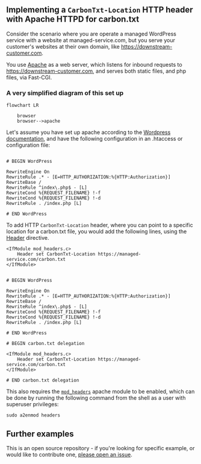 ## Implementing a `CarbonTxt-Location` HTTP header with Apache HTTPD for carbon.txt

Consider the scenario where you are operate a managed WordPress service with a website at managed-service.com, but you serve your customer's websites at their own domain, like https://downstream-customer.com.



You use [Apache](https://httpd.apache.org/) as a web server, which listens for inbound requests to https://downstream-customer.com, and serves both static files, and php files, via Fast-CGI.


### A very simplified diagram of this set up

```mermaid
flowchart LR

    browser
    browser-->apache

```

Let's assume you have set up apache according to the [Wordpress documentation](https://developer.wordpress.org/advanced-administration/server/web-server/httpd/), and have the following configuration in an .htaccess or configuration file:


```apacheconf

# BEGIN WordPress

RewriteEngine On
RewriteRule .* - [E=HTTP_AUTHORIZATION:%{HTTP:Authorization}]
RewriteBase /
RewriteRule ^index\.php$ - [L]
RewriteCond %{REQUEST_FILENAME} !-f
RewriteCond %{REQUEST_FILENAME} !-d
RewriteRule . /index.php [L]

# END WordPress

```

To add HTTP `CarbonTxt-Location` header, where you can point to a specific location for a carbon.txt file, you would add the following lines, using the [Header](https://httpd.apache.org/docs/current/mod/mod_headers.html) directive.


```apacheconf
<IfModule mod_headers.c>
    Header set CarbonTxt-Location https://managed-service.com/carbon.txt
</IfModule>
```


```apacheconf

# BEGIN WordPress

RewriteEngine On
RewriteRule .* - [E=HTTP_AUTHORIZATION:%{HTTP:Authorization}]
RewriteBase /
RewriteRule ^index\.php$ - [L]
RewriteCond %{REQUEST_FILENAME} !-f
RewriteCond %{REQUEST_FILENAME} !-d
RewriteRule . /index.php [L]

# END WordPress

# BEGIN carbon.txt delegation

<IfModule mod_headers.c>
    Header set CarbonTxt-Location https://managed-service.com/carbon.txt
</IfModule>

# END carbon.txt delegation
```

This also requires the [`mod_headers`](https://httpd.apache.org/docs/current/mod/mod_headers.html) apache module to be enabled, which can be done by running the following command from the shell as a user with superuser privileges:

```
sudo a2enmod headers
```



## Further examples

This is an open source repository - if you're looking for specific example, or would like to contribute one, [please open an issue](https://github.com/thegreenwebfoundation/carbon.txt/issues).

